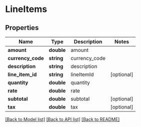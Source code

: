 # LineItems

## Properties
Name | Type | Description | Notes
------------ | ------------- | ------------- | -------------
**amount** | **double** | amount | 
**currency_code** | **string** | currency_code | 
**description** | **string** | description | 
**line_item_id** | **string** | lineItemId | [optional] 
**quantity** | **double** | quantity | 
**rate** | **double** | rate | 
**subtotal** | **double** | subtotal | [optional] 
**tax** | **double** | tax | [optional] 

[[Back to Model list]](../README.md#documentation-for-models) [[Back to API list]](../README.md#documentation-for-api-endpoints) [[Back to README]](../README.md)


